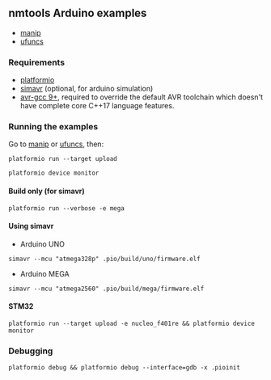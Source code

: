 ## nmtools Arduino examples

- [manip](manip/) 
- [ufuncs](ufuncs/)

### Requirements
- [platformio](https://platformio.org/install)
- [simavr](https://github.com/buserror/simavr) (optional, for arduino simulation)
- [avr-gcc 9+](https://github.com/alifahrri/toolchain-avr-gcc/releases/tag/v9.2.0), required to override the default AVR toolchain which doesn't have complete core C++17 language features.

### Running the examples

Go to [manip](manip/) or [ufuncs](ufuncs/), then:
```
platformio run --target upload
```
```
platformio device monitor
```

#### Build only (for simavr)
```
platformio run --verbose -e mega
```

#### Using simavr

- Arduino UNO
```
simavr --mcu "atmega328p" .pio/build/uno/firmware.elf
```
- Arduino MEGA
```
simavr --mcu "atmega2560" .pio/build/mega/firmware.elf
```

#### STM32
```
platformio run --target upload -e nucleo_f401re && platformio device monitor
```

### Debugging

```
platformio debug && platformio debug --interface=gdb -x .pioinit
```